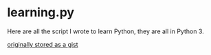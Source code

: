 # learning.py
Here are all the script I wrote to learn Python, they are all in Python 3.

[originally stored as a gist](https://gist.github.com/jusdepatate/686206a57e2fd7a2ac534f56ca86ca4c)
